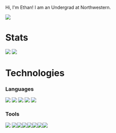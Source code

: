 Hi, I'm Ethan! I am an Undergrad at Northwestern.

<img src="https://hits.seeyoufarm.com/api/count/incr/badge.svg?url=https%3A%2F%2Fgithub.com%2Fechavemann1212%2Fhit-counter" />

# Stats

<img src = "https://github-readme-stats-git-masterrstaa-rickstaa.vercel.app/api?username=echavemann&theme=tokyonight&&hide_border=true"/>
<img src="https://github-readme-streak-stats.herokuapp.com/?user=echavemann&&theme=tokyonight&&hide_border=true"/> 


# Technologies
### Languages 
<img src = "https://img.shields.io/badge/C%2B%2B-00599C?style=for-the-badge&logo=c%2B%2B&logoColor=white"> <img src = "https://img.shields.io/badge/Python-FFD43B?style=for-the-badge&logo=python&logoColor=blue"> <img src = "https://img.shields.io/badge/OpenJDK-ED8B00?style=for-the-badge&logo=openjdk&logoColor=white"> <img src = "https://img.shields.io/badge/R-276DC3?style=for-the-badge&logo=r&logoColor=white"> <img src = "https://img.shields.io/badge/Rust-black?style=for-the-badge&logo=rust&logoColor=#E57324">  

### Tools
<img src = "https://img.shields.io/badge/Amazon_AWS-FF9900?style=for-the-badge&logo=amazonaws&logoColor=white"> <img src = "https://img.shields.io/badge/NeoVim-%2357A143.svg?&style=for-the-badge&logo=neovim&logoColor=white"><img src = "https://img.shields.io/badge/IntelliJ_IDEA-000000.svg?style=for-the-badge&logo=intellij-idea&logoColor=white"><img src = "https://img.shields.io/badge/VSCode-0078D4?style=for-the-badge&logo=visual%20studio%20code&logoColor=white"><img src = "https://img.shields.io/badge/Ubuntu-E95420?style=for-the-badge&logo=ubuntu&logoColor=white"><img src = "https://img.shields.io/badge/Fedora-294172?style=for-the-badge&logo=fedora&logoColor=white"><img src = "https://img.shields.io/badge/GIT-E44C30?style=for-the-badge&logo=git&logoColor=white"><img src = "https://img.shields.io/badge/Jenkins-D24939?style=for-the-badge&logo=Jenkins&logoColor=white">

<!---
echavemann/echavemann is a ✨ special ✨ repository because its `README.md` (this file) appears on your GitHub profile.
You can click the Preview link to take a look at your changes.
--->
